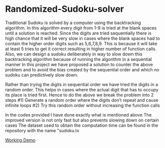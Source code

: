 # Randomized-Sudoku-solver

Traditional Sudoku is solved by a computer using the backtracking algorithm. In this algorithm every digit from 1-9 is tried at the blank spaces until a solution is reached. Since the digits are tried sequentially there is high chance that it will be very slow in cases where the blank spaces had to contain the higher order digits such as 5,6,7,8,9. This is because it will take at least 5 tries to get it correct resulting in higher number of function calls.
Also, we can design a sudoku deliberately in way to slow down this backtracking algorithm because of running the algorithm in a sequential manner
In this project we have proposed a solution to counter the above problem and to avoid the bias created by the sequential order and which no sudoku can predictively slow down.

Rather than trying the digits in sequential order we have tried the digits in a random order. This helps in cases where the actual digit that has to occupy its place is tried first.
Hence to do the above we break the problem into 2 steps
#1)	Generate a random order where the digits don’t repeat and cause infinite loops
#2)	Try this random order without increasing the function calls

In the codes provided I have done exactly what is mentioned above
The improved version is not only fast but also prevents slowing down on certain cases
The dataset used to obtain the computation time can be found in the repository with the name "sudoku.tx

<a href="https://abhiuday3141.github.io/Randomized-Sudoku-solver/">Working Demo</a>
